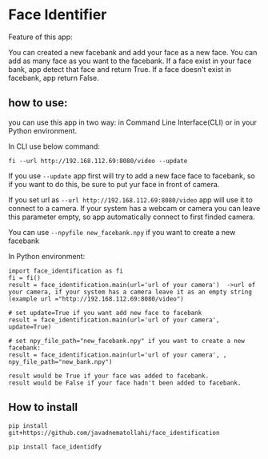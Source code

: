 # Face Identifier

Feature of this app:

You can created a new facebank and add your face as a new face.
You can add as many face as you want to the facebank.
If a face exist in your face bank, app detect that face and return True.
If a face doesn't exist in facebank, app return False.

## how to use:

you can use this app in two way:
in Command Line Interface(CLI) or in your Python environment.

In CLI use below command:

```
fi --url http://192.168.112.69:8080/video --update
```
If you use `--update` app first will try to add a new face face to facebank, so if you want to do this, be sure to put yur face in front of camera.

If you set url as `--url http://192.168.112.69:8080/video` app will use it to connect to a camera. If your system has a webcam or camera you can leave this parameter empty, so app automatically connect to first finded camera.

You can use `--npyfile new_facebank.npy` if you want to create a new facebank

In Python environment:

```
import face_identification as fi
fi = fi()
result = face_identification.main(url='url of your camera')  ->url of your camera, if your system has a camera leave it as an empty string (example url ="http://192.168.112.69:8080/video")

# set update=True if you want add new face to facebank
result = face_identification.main(url='url of your camera', update=True)

# set npy_file_path="new_facebank.npy" if you want to create a new facebank:
result = face_identification.main(url='url of your camera', , npy_file_path="new_bank.npy")

result would be True if your face was added to facebank.
result would be False if your face hadn't been added to facebank.
```

## How to install 

```
pip install git+https://github.com/javadnematollahi/face_identification
```

```
pip install face_identidfy
```

